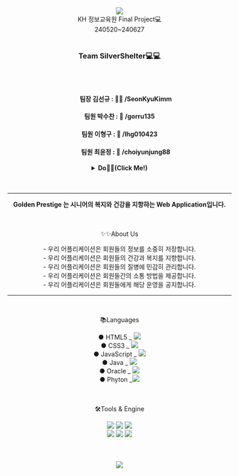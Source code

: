 <div align=center>
	<img src="https://capsule-render.vercel.app/api?type=waving&color=E9D427&height=150&section=header&text=Golden%20Prestige&fontSize=45" />
</div>


<div align=center>
	KH 정보교육원 Final Project💻<br>
	240520~240627
		<br>
		<br>
	<h3><b>Team SilverShelter</b>💻💻</h3>
		<br>
		<br>
	<h4>　　팀장 김선규 : 👩🏽 /SeonKyuKimm</h4>
	<h4>팀원 박수찬 : 🧒 /gorru135</h4>
	<h4>팀원 이형구 : 🧒 /lhg010423</h4>  
	<h4>　　팀원 최윤정 : 👩 /choiyunjung88</h4>
</div>
<details align=center>
  <summary><b>Do🐱‍👤(Click Me!)</b></summary>
	<h4><b>김선규</b></h4>
	메인화면 구현 , 회원관련, 로그인, 로그아웃, 마이페이지 등<br>
 	<h4><b>박수찬</b></h4>
  	단지소개, 입주안내 / 신청, 회원가입 폼 이메일 전송 날씨 api<br>
   	시설 예약 CRUD, 채팅 (Web Socket)<br>
    	<h4><b>이형구</b></h4>
	게시판 , 댓글 , 관리자 페이지<br>
 	<h4><b>최윤정</b></h4>
	의료센터 ( 메인 , 소개 , 예약 , AI 알고리즘 기반 요양사 매칭 , 장례 UI) <br>

 	포트폴리오 (PPT) 링크 :https://www.canva.com/design/DAGIpg5f1oQ/1xiZkQCfUAGFXtwoK8K9IA/edit 
</details>


<br>
<br>

<hr>

<div align=center>
	<b>Golden Prestige 는 시니어의 복지와 건강을 지항햐는 Web Application입니다.</b>
</div>

<br>

<br>
<div align=center>
	<p>✨✨About Us </p>
</div>
<div align=center>
	- 우리 어플리케이션은 회원들의 정보를 소중히 저장합니다.<br>
	- 우리 어플리케이션은 회원들의 건강과 복지를 지향합니다.<br>
	- 우리 어플리케이션은 회원들의 질병에 민감히 관리합니다.<br>
	- 우리 어플리케이션은 회원들간의 소통 방법을 제공합니다.<br>
	- 우리 어플리케이션은 회원들에게 해당 운영을 공지합니다.
</div>

<hr>

<br>
<div align=center>
	<p>📚Languages</p>
</div>
<div align=center>
	● HTML5 _ <img src="https://img.shields.io/badge/HTML5-E34F26?style=flat&logo=HTML5&logoColor=white" /><br>
	● CSS3 _ <img src="https://img.shields.io/badge/CSS3-1572B6?style=flat&logo=CSS3&logoColor=white" /><br>
	● JavaScript _ <img src="https://img.shields.io/badge/JavaScript-F7DF1E?style=flat&logo=JavaScript&logoColor=white" /><br>
	● Java _ <img src="https://img.shields.io/badge/Java-007396?style=flat&logo=Conda-Forge&logoColor=white" /><br>
	● Oracle _ <img src="https://img.shields.io/badge/Oracle%20SQL-F80000?style=flat&logo=Oracle&logoColor=white" /><br>
	● Phyton _<img src="https://img.shields.io/badge/Python-3776AB?style=flat&logo=Python&logoColor=white">
</div>
	<br>
	<br>
<div align=center>
	<p>🛠Tools & Engine</p>
</div>
<div align=center>
	<img src="https://img.shields.io/badge/Spring-6DB33F?style=flat&logo=Spring&logoColor=white" />
	<img src="https://img.shields.io/badge/Tomcat-F8DC75?style=flat&logo=ApacheTomcat&logoColor=white" />
  <img src="https://img.shields.io/badge/AWS-232F3E?style=flat&logo=AmazonAWS&logoColor=white" />
  <br>
  <img src="https://img.shields.io/badge/GitHub-181717?style=flat&logo=GitHub&logoColor=white" />
  <img src="https://img.shields.io/badge/DBeaver-382923?style=flat&logo=DBeaver&logoColor=white" />
  <img src="https://img.shields.io/badge/ThymeLeaf-005F0F?style=flat&logo=Thymeleaf&logoColor=white" />
</div>
<div>



  
</div>
<br><br><br>

<div align=center>
	<img src="https://capsule-render.vercel.app/api?type=waving&color=E9D427&height=150&section=footer" />
</div>


